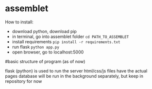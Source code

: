 # assemblet

How to install:
- download python, download pip
- in terminal, go into assemblet folder `cd PATH_TO_ASSEMBLET`
- install requirements `pip install -r requirements.txt`
- run flask `python app.py`
- open browser, go to localhost:5000


#basic structure of program (as of now)

flask (python) is used to run the server
html/css/js files have the actual pages
database will be run in the background separately, but keep in repository for now
